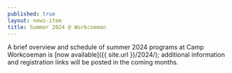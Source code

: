 ```yaml
---
published: true
layout: news-item
title: Summer 2024 @ Workcoeman
---
```


A brief overview and schedule of summer 2024 programs at Camp Workcoeman is [now available]({{ site.url }}/2024/); additional information and registration links will be posted in the coming months. 
